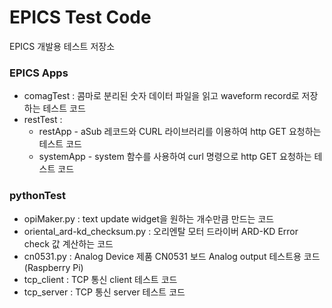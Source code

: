 # EPICS Test Code
EPICS 개발용 테스트 저장소

### EPICS Apps
- comagTest : 콤마로 분리된 숫자 데이터 파일을 읽고 waveform record로 저장하는 테스트 코드
- restTest : 
    * restApp - aSub 레코드와 CURL 라이브러리를 이용하여 http GET 요청하는 테스트 코드 
    * systemApp - system 함수를 사용하여 curl 명령으로 http GET 요청하는 테스트 코드

### pythonTest
- opiMaker.py : text update widget을 원하는 개수만큼 만드는 코드
- oriental_ard-kd_checksum.py : 오리엔탈 모터 드라이버 ARD-KD Error check 값 계산하는 코드
- cn0531.py : Analog Device 제품 CN0531 보드 Analog output 테스트용 코드 (Raspberry Pi)
- tcp_client : TCP 통신 client 테스트 코드
- tcp_server : TCP 통신 server 테스트 코드
